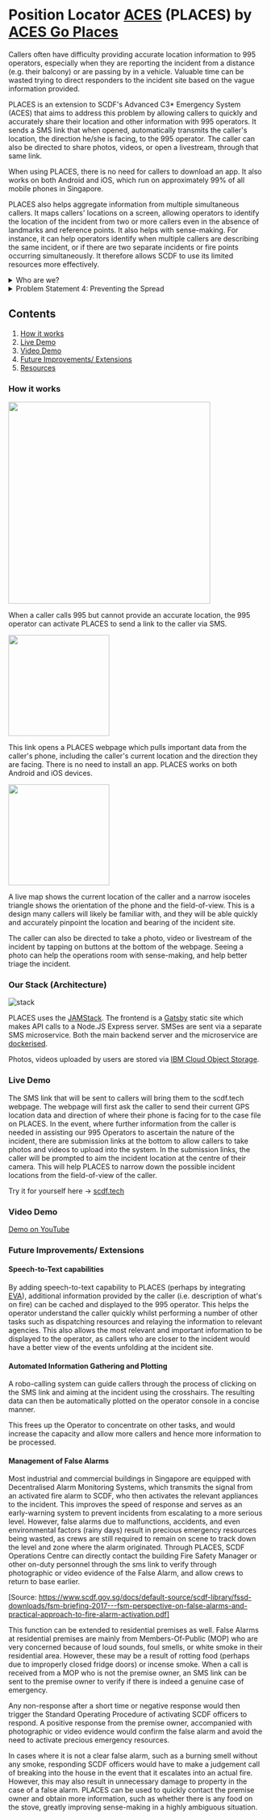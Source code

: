 # Position Locator [ACES](https://web.archive.org/web/20200614085318/https://www.rrmediagroup.com/News/NewsDetails/NewsID/5172) (PLACES) by [ACES Go Places](https://en.wikipedia.org/wiki/Aces_Go_Places_(film_series))

Callers often have difficulty providing accurate location information to 995 operators, especially when they are reporting the incident from a distance (e.g. their balcony) or are passing by in a vehicle. Valuable time can be wasted trying to direct responders to the incident site based on the vague information provided.

PLACES is an extension to SCDF's Advanced C3* Emergency System (ACES) that aims to address this problem by allowing callers to quickly and accurately share their location and other information with 995 operators. It sends a SMS link that when opened, automatically transmits the caller's location, the direction he/she is facing, to the 995 operator. The caller can also be directed to share photos, videos, or open a livestream, through that same link.

When using PLACES, there is no need for callers to download an app. It also works on both Android and iOS, which run on approximately 99% of all mobile phones in Singapore.

PLACES also helps aggregate information from multiple simultaneous callers. It maps callers' locations on a screen, allowing operators to identify the location of the incident from two or more callers even in the absence of landmarks and reference points. It also helps with sense-making. For instance, it can help operators identify when multiple callers are describing the same incident, or if there are two separate incidents or fire points occurring simultaneously. It therefore allows SCDF to use its limited resources more effectively.

<details>
  <summary>Who are we?</summary>


  We are three Home Team NSmen who are passionate about improving systems and processes through the use of technology.
</details>

<details>
  <summary>
    Problem Statement 4: Preventing the Spread
  </summary>

  When an incident occurs, there are usually multiple simultaneous callers who all have information about the incident. 

  If there are no clear landmarks, pinpointing an exact location within a large building, or along a long expressway can be difficult. Callers who simply happen to be in the area often do not know the exact address of the incident area. They might also be far away or passing by in moving vehicles.
  
  At certain locations, such as along highways, in parks/forested areas, and even out at sea, there are few or no reference addresses, so an operator might have great difficulty accurately identifying the location of the incident.
  
  For events such as collapsed buildings, chemical leaks, large fires, or other large scale events, it is also dangerous for callers to approach the incident site to gather information, and thus they can only observe at a distance.
  
  Without accurate location information, ground officers attending to the cases might be unable to locate the victims, and might have to spend precious minutes searching the general area. Those few minutes can make the difference between life and death.

  PLACES aims to overcome these challenges by providing a way for callers to communicate to SCDF the location, extent and severity of an incident through their location data, photos, and videos. Through the compass and gyroscope in the phone, the azimuth to the incident can be plotted from their location (longitude, latitude, bearing), allowing SCDF Operations Centre to triangulate the location of the incident from two or more callers even in the absence of landmarks and reference points. The address and relevant details of the affected premises can then be extracted based on the triangulated position. By using an SMS link, it eliminates the need for users to download an additional application during an emergency, and enables anyone with a camera-equipped smartphone to provide accurate and timely information to SCDF. Location sharing may also work on older devices (e.g. Nokias) running Symbian or other operating systems.
  
  This also allows the Operations Centre to distinguish between multiple callers describing the same incident, or if there are two separate incidents or fire points occuring at the same time, enabling better sense-making and use of limited resources.

  As a result, PLACES allows SCDF to quickly identify, pinpoint, and gather information on events from the onset and prevent them from escalating further and causing greater damage to life and property. By allowing anyone in the vicinity and not just those who have downloaded the myResponder or SGSecure apps to act as the first "eyes on the ground" for emergency responders, community resilience is also improved, as tourists, foreigners and migrant workers can also participate in the emergency response process. In a world that is increasingly volatile, uncertain, complex and ambiguous, with multiple challenges ahead, PLACES is a solution that leverages technology to tap on the community for improved sense-making and faster response when events occur.
</details>

## Contents
1. [How it works](#How-it-works?)
1. [Live Demo](#scdf.tech)
1. [Video Demo](#video-demo)
1. [Future Improvements/ Extensions](#future-improvements)
1. [Resources](#resources)

### How it works

<img src="https://media.githubusercontent.com/media/acesgoplaces/main/master/assets/flow.png?token=ABRYR4PIJCHJJ2IAKCBPZU264X2DS" width="400" />

When a caller calls 995 but cannot provide an accurate location, the 995 operator can activate PLACES to send a link to the caller via SMS.

<img src="https://media.githubusercontent.com/media/acesgoplaces/main/master/assets/sms_screenshot.jpg?token=ABRYR4PU3FLRH23RWZXDG7K64X4Q6" width="200" />

This link opens a PLACES webpage which pulls important data from the caller's phone, including the caller's current location and the direction they are facing. There is no need to install an app. PLACES works on both Android and iOS devices.

<img src="https://media.githubusercontent.com/media/acesgoplaces/main/master/assets/link_screenshot.jpg?token=ABRYR4KNMDFO465O2REM6SC64X4TC" width="200" />

A live map shows the current location of the caller and a narrow isoceles triangle shows the orientation of the phone and the field-of-view. This is a design many callers will likely be familiar with, and they will be able quickly and accurately pinpoint the location and bearing of the incident site.

The caller can also be directed to take a photo, video or livestream of the incident by tapping on buttons at the bottom of the webpage. Seeing a photo can help the operations room with sense-making, and help better triage the incident.

### Our Stack (Architecture)

![stack](https://media.githubusercontent.com/media/acesgoplaces/main/master/assets/stack.png?token=ABRYR4P7LSNNY6IY6JHAAQ264X3LO)

PLACES uses the [JAMStack](). The frontend is a [Gatsby](https://gatsbyjs.org) static site which makes API calls to a Node.JS Express server. SMSes are sent via a separate SMS microservice. Both the main backend server and the microservice are [dockerised](https://www.docker.com/).

Photos, videos uploaded by users are stored via [IBM Cloud Object Storage](https://www.ibm.com/sg-en/cloud/object-storage).

### Live Demo

The SMS link that will be sent to callers will bring them to the scdf.tech webpage. The webpage will first ask the caller to send their current GPS location data and direction of where their phone is facing for to the case file on PLACES. In the event, where further information from the caller is needed in assisting our 995 Operators to ascertain the nature of the incident, there are submission links at the bottom to allow callers to take photos and videos to upload into the system. In the submission links, the caller will be prompted to aim the incident location at the centre of their camera. This will help PLACES to narrow down the possible incident locations from the field-of-view of the caller.

Try it for yourself here -> [scdf.tech](https://scdf.tech)

### Video Demo
[Demo on YouTube](https://youtu.be/r__54K48GlE)

### Future Improvements/ Extensions

#### Speech-to-Text capabilities

By adding speech-to-text capability to PLACES (perhaps by integrating [EVA](https://github.com/LifeArchitect/angelhack)), additional information provided by the caller (i.e. description of what's on fire) can be cached and displayed to the 995 operator. This helps the operator understand the caller quickly whilst performing a number of other tasks such as dispatching resources and relaying the information to relevant agencies. This also allows the most relevant and important information to be displayed to the operator, as callers who are closer to the incident would have a better view of the events unfolding at the incident site. 

#### Automated Information Gathering and Plotting

A robo-calling system can guide callers through the process of clicking on the SMS link and aiming at the incident using the crosshairs. The resulting data can then be automatically plotted on the operator console in a concise manner.

This frees up the Operator to concentrate on other tasks, and would increase the capacity and allow more callers and hence more information to be processed.

#### Management of False Alarms

Most industrial and commercial buildings in Singapore are equipped with Decentralised Alarm Monitoring Systems, which transmits the signal from an activated fire alarm to SCDF, who then activates the relevant appliances to the incident. This improves the speed of response and serves as an early-warning system to prevent incidents from escalating to a more serious level. However, false alarms due to  malfunctions, accidents, and even environmental factors (rainy days) result in precious emergency resources being wasted, as  crews are still required to remain on scene to track down the level and zone where the alarm originated. Through PLACES, SCDF Operations Centre can directly contact the building Fire Safety Manager or other on-duty personnel through the sms link to verify through photographic or video evidence of the False Alarm, and allow crews to return to base earlier.

[Source: https://www.scdf.gov.sg/docs/default-source/scdf-library/fssd-downloads/fsm-briefing-2017---fsm-perspective-on-false-alarms-and-practical-approach-to-fire-alarm-activation.pdf]

This function can be extended to residential premises as well. False Alarms at residential premises are mainly from Members-Of-Public (MOP) who are very concerned because of loud sounds, foul smells, or white smoke in their residential area. However, these may be a result of rotting food (perhaps due to improperly closed fridge doors) or incense smoke. When a call is received from a MOP who is not the premise owner, an SMS link can be sent to the premise owner to verify if there is indeed a genuine case of emergency.

Any non-response after a short time or negative response would then trigger the Standard Operating Procedure of activating SCDF officers to respond. A positive response from the premise owner, accompanied with photographic or video evidence would confirm the false alarm and avoid the need to activate precious emergency resources.

In cases where it is not a clear false alarm, such as a burning smell without any smoke, responding SCDF officers would have to make a judgement call of breaking into the house in the event that it escalates into an actual fire. However, this may also result in unnecessary damage to property in the case of a false alarm. PLACES can be used to quickly contact the premise owner and obtain more information, such as whether there is any food on the stove, greatly improving sense-making in a highly ambiguous situation. 
